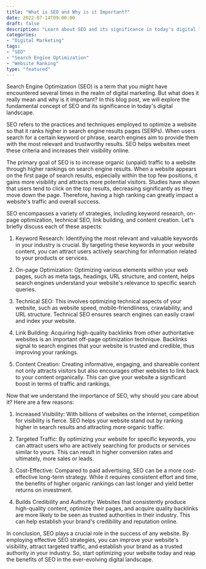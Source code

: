 ```yaml
--- 
title: "What is SEO and Why is it Important?"
date: 2022-07-14T09:00:00
draft: false
description: "Learn about SEO and its significance in today's digital landscape."
categories:
- "Digital Marketing"
tags:
- "SEO"
- "Search Engine Optimization"
- "Website Ranking"
type: "featured"
--- 
```


Search Engine Optimization (SEO) is a term that you might have encountered several times in the realm of digital marketing. But what does it really mean and why is it important? In this blog post, we will explore the fundamental concept of SEO and its significance in today's digital landscape.

SEO refers to the practices and techniques employed to optimize a website so that it ranks higher in search engine results pages (SERPs). When users search for a certain keyword or phrase, search engines aim to provide them with the most relevant and trustworthy results. SEO helps websites meet these criteria and increases their visibility online.

The primary goal of SEO is to increase organic (unpaid) traffic to a website through higher rankings on search engine results. When a website appears on the first page of search results, especially within the top few positions, it gains more visibility and attracts more potential visitors. Studies have shown that users tend to click on the top results, decreasing significantly as they move down the page. Therefore, having a high ranking can greatly impact a website's traffic and overall success.

SEO encompasses a variety of strategies, including keyword research, on-page optimization, technical SEO, link building, and content creation. Let's briefly discuss each of these aspects:

1. Keyword Research: Identifying the most relevant and valuable keywords in your industry is crucial. By targeting these keywords in your website content, you can attract users actively searching for information related to your products or services.

2. On-page Optimization: Optimizing various elements within your web pages, such as meta tags, headings, URL structure, and content, helps search engines understand your website's relevance to specific search queries.

3. Technical SEO: This involves optimizing technical aspects of your website, such as website speed, mobile-friendliness, crawlability, and URL structure. Technical SEO ensures search engines can easily crawl and index your website.

4. Link Building: Acquiring high-quality backlinks from other authoritative websites is an important off-page optimization technique. Backlinks signal to search engines that your website is trusted and credible, thus improving your rankings.

5. Content Creation: Creating informative, engaging, and shareable content not only attracts visitors but also encourages other websites to link back to your content organically. This can give your website a significant boost in terms of traffic and rankings.

Now that we understand the importance of SEO, why should you care about it? Here are a few reasons:

1. Increased Visibility: With billions of websites on the internet, competition for visibility is fierce. SEO helps your website stand out by ranking higher in search results and attracting more organic traffic.

2. Targeted Traffic: By optimizing your website for specific keywords, you can attract users who are actively searching for products or services similar to yours. This can result in higher conversion rates and ultimately, more sales or leads.

3. Cost-Effective: Compared to paid advertising, SEO can be a more cost-effective long-term strategy. While it requires consistent effort and time, the benefits of higher organic rankings can last longer and yield better returns on investment.

4. Builds Credibility and Authority: Websites that consistently produce high-quality content, optimize their pages, and acquire quality backlinks are more likely to be seen as trusted authorities in their industry. This can help establish your brand's credibility and reputation online.

In conclusion, SEO plays a crucial role in the success of any website. By employing effective SEO strategies, you can improve your website's visibility, attract targeted traffic, and establish your brand as a trusted authority in your industry. So, start optimizing your website today and reap the benefits of SEO in the ever-evolving digital landscape.
